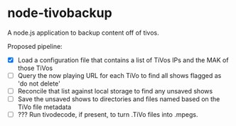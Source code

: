 node-tivobackup
===============

A node.js application to backup content off of tivos.

Proposed pipeline:

- [x] Load a configuration file that contains a list of TiVos IPs and the MAK of those TiVos
- [ ] Query the now playing URL for each TiVo to find all shows flagged as 'do not delete'
- [ ] Reconcile that list against local storage to find any unsaved shows
- [ ] Save the unsaved shows to directories and files named based on the TiVo file metadata
- [ ] ??? Run tivodecode, if present, to turn .TiVo files into .mpegs.
